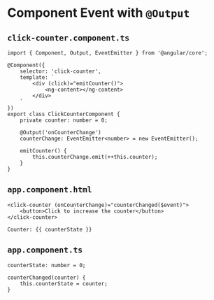 # Component Event with `@Output`

## `click-counter.component.ts`

```
import { Component, Output, EventEmitter } from '@angular/core';

@Component({
	selector: 'click-counter',
	template: `
		<div (click)="emitCounter()">
			<ng-content></ng-content>
		</div>
	`
})
export class ClickCounterComponent {
	private counter: number = 0;

	@Output('onCounterChange')
	counterChange: EventEmitter<number> = new EventEmitter();

	emitCounter() {
		this.counterChange.emit(++this.counter);
	}
}
```

## `app.component.html`

```
<click-counter (onCounterChange)="counterChanged($event)">
	<button>Click to increase the counter</button>
</click-counter>

Counter: {{ counterState }}
```

## `app.component.ts`

```
counterState: number = 0;

counterChanged(counter) {
	this.counterState = counter;
}
```
